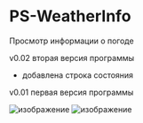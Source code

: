 # PS-WeatherInfo
Просмотр информации о погоде

v0.02 вторая версия программы
* добавлена строка состояния

v0.01 первая версия программы

![изображение](https://github.com/user-attachments/assets/2a55bb0e-8cf5-40eb-8e6e-261aff622e66)
![изображение](https://github.com/user-attachments/assets/263161df-b565-4ec7-8998-e914dc1c0005)
